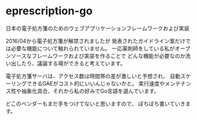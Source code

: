 # eprescription-go
日本の電子処方箋のためのウェブアプリケーションフレームワークおよび実装

2016/04から電子処方箋が解禁されましたが
発表されたガイドライン案だけでは必要な機能について触れられていません。
一応薬剤師をしている私がオープンソースなフレームワークおよび実装を作ることで
どんな機能が必要なのか洗い出したり、議論する場ができると考えています。

電子処方箋サーバは、アクセス数は時間帯の差が激しいと予想され、
自動スケーリングできるGAEがコスト的にいいんじゃないかと。
実行速度やメンテナンス性や抽象化具合、それから私の好みでGo言語を選んでいます。

どこのベンダーもまだ手をつけてないと思いますので、
ぼちぼち書いていきます。




